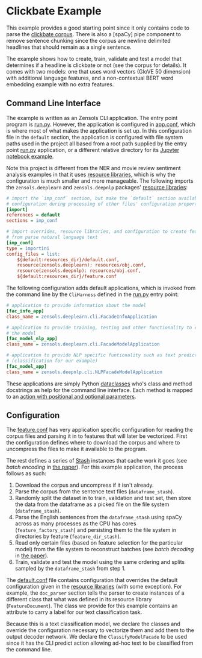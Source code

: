 # Clickbate Example

This example provides a good starting point since it only contains code to
parse the [clickbate corpus].  There is also a [spaCy] pipe component to remove
sentence chunking since the corpus are newline delimited headlines that should
remain as a single sentence.

The example shows how to create, train, validate and test a model that
determines if a headline is clickbate or not (see the corpus for details).  It
comes with two models: one that uses word vectors (GloVE 50 dimension) with
additional language features, and a non-contextual BERT word embedding example
with no extra features.


## Command Line Interface

The example is written as an Zensols CLI application.  The entry point program
is [run.py].  However, the application is configured in [app.conf], which is
where most of what makes the application is set up.  In this configuration file
in the `default` section, the application is configured with file system paths
used in the project all based from a root path supplied by the entry point
[run.py] application, or a different relative directory for its [Jupyter
notebook example].

Note this project is different from the NER and movie review sentiment analysis
examples in that it uses [resource libraries], which is why the configuration
is much smaller and more manageable.  The following imports the
`zensols.deeplearn` and `zensols.deepnlp` packages' [resource libraries]:
```ini
# import the `imp_conf` section, but make the `default` section available as
# configuration during processing of other files' configuration properties
[import]
references = default
sections = imp_conf

# import overrides, resource libraries, and configuration to create features
# from parse natural language text
[imp_conf]
type = importini
config_files = list:
    ${default:resources_dir}/default.conf,
    resource(zensols.deeplearn): resources/obj.conf,
    resource(zensols.deepnlp): resources/obj.conf,
    ${default:resources_dir}/feature.conf
```

The following configuration adds default applications, which is invoked from
the command line by the `CliHarness` defined in the [run.py] entry point:
```ini
# application to provide information about the model
[fac_info_app]
class_name = zensols.deeplearn.cli.FacadeInfoApplication

# application to provide training, testing and other functionality to excercise
# the model
[fac_model_nlp_app]
class_name = zensols.deeplearn.cli.FacadeModelApplication

# application to provide NLP specific funtionality such as text prediction
# (classification for our example)
[fac_model_app]
class_name = zensols.deepnlp.cli.NLPFacadeModelApplication
```

These applications are simply Python [dataclasses] who's class and method
docstrings as help for the command line interface.  Each method is mapped to an
[action with positional and optional parameters].


## Configuration

The [feature.conf] has very application specific configuration for reading the
corpus files and parsing it in to features that will later be vectorized.
First the configuration defines where to download the corpus and where to
uncompress the files to make it available to the program.

The rest defines a series of [Stash] instances that cache work it goes (see
*batch encoding* in [the paper]).  For this example application, the process
follows as such:
1. Download the corpus and uncompress if it isn't already.
2. Parse the corpus from the sentence text files (`dataframe_stash`).
3. Randomly split the dataset in to train, validation and test set, then store
   the data from the dataframe as a picked file on the file system
   (`dataframe_stash`).
4. Parse the English sentences from the `dataframe_stash` using spaCy across as
   many processes as the CPU has cores (`feature_factory_stash`) and persisting
   them to the file system in directories by feature (`feature_dir_stash`).
5. Read only certain files (based on feature selection for the particular
   model) from the file system to reconstruct batches (see *batch decoding* in
   [the paper]).
6. Train, validate and test the model using the same ordering and splits
   sampled by the `dataframe_stash` from step 1.

The [default.conf] file contains configuration that overrides the default
configuration given in the [resource libraries] (with some exception).  For
example, the `doc_parser` section tells the parser to create instances of a
different class that what was defined in its resource library
(`FeatureDocument`).  The class we provide for this example contains an
attribute to carry a label for our text classification task.

Because this is a text classification model, we declare the classes and
override the configuration necessary to vectorize them and add them to the
output decoder network.  We declare the `ClassifyModelFacade` to be used since
it has the CLI predict action allowing ad-hoc text to be classified from the
command line.


<!-- links -->
[clickbate corpus]: https://github.com/bhargaviparanjape/clickbait/tree/master/dataset

[Jupyter notebook example]: https://github.com/plandes/deepnlp/blob/master/example/clickbate/notebook/clickbate.ipynb
[resource libraries]: https://plandes.github.io/util/doc/config.html#resource-libraries
[run.py]: https://github.com/plandes/deepnlp/blob/master/example/clickbate/run.py
[app.conf]: https://github.com/plandes/deepnlp/blob/master/example/clickbate/resources/app.conf
[dataclasses]: https://docs.python.org/3/library/dataclasses.html
[action with positional and optional parameters]: https://plandes.github.io/util/doc/command-line.html#application-class-and-actions
[default.conf]: https://github.com/plandes/deepnlp/blob/master/example/clickbate/resources/default.conf
[feature.conf]: https://github.com/plandes/deepnlp/blob/master/example/clickbate/resources/feature.conf
[Stash]: https://plandes.github.io/util/api/zensols.persist.html#zensols.persist.domain.Stash
[the paper]: https://arxiv.org/pdf/2109.03383.pdf
